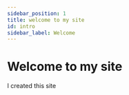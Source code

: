 ```yaml
---
sidebar_position: 1
title: welcome to my site
id: intro
sidebar_label: Welcome
---
```


# Welcome to my site

I created this site